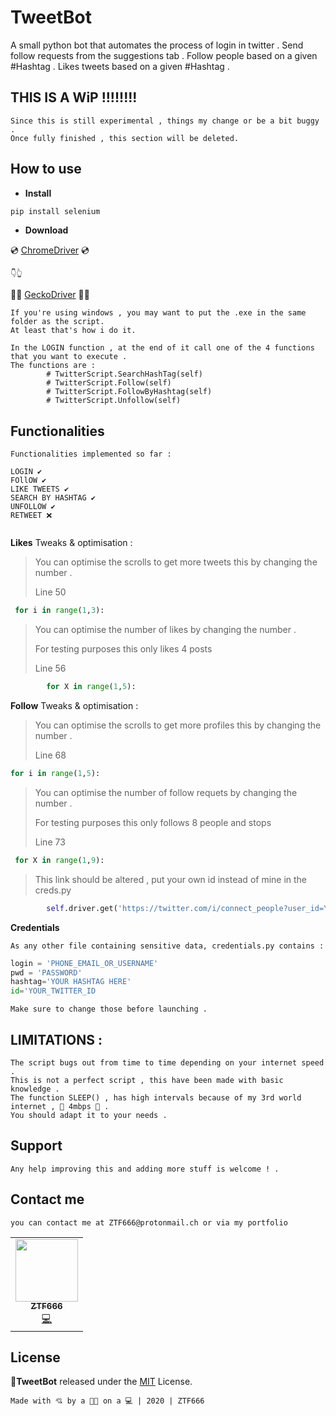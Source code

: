 # TweetBot

A small python bot that automates the process of login in twitter .
Send follow requests from the suggestions tab .
Follow people based on a given #Hashtag .
Likes tweets based on a given #Hashtag .


## THIS IS A WiP !!!!!!!!

```
Since this is still experimental , things my change or be a bit buggy .
Once fully finished , this section will be deleted.
```

## How to use

- **Install**

```python
pip install selenium
```

- **Download**


 💿 [ChromeDriver](http://chromedriver.chromium.org/) 💿 
```
👇👆
```
🦊🦎 [GeckoDriver](https://github.com/mozilla/geckodriver/releases) 🦎🦊

``` 
If you're using windows , you may want to put the .exe in the same folder as the script.
At least that's how i do it.
```

```
In the LOGIN function , at the end of it call one of the 4 functions that you want to execute .
The functions are : 
        # TwitterScript.SearchHashTag(self)
        # TwitterScript.Follow(self)
        # TwitterScript.FollowByHashtag(self)
        # TwitterScript.Unfollow(self)
```


## Functionalities

```
Functionalities implemented so far :

LOGIN ✔️
FOllOW ✔️
LIKE TWEETS ✔️
SEARCH BY HASHTAG ✔️
UNFOLLOW ✔️
RETWEET ❌


```

**Likes**
Tweaks & optimisation :

>  <p>You can optimise the scrolls to get more tweets this by changing the number . </p>
> <p>Line 50</p>

```python
 for i in range(1,3):
```
>  <p>You can optimise the number of likes by changing the number . </p>
>  <p>For testing purposes this only likes 4 posts </p>
> <p>Line 56</p>

```python
        for X in range(1,5):
```


**Follow**
Tweaks & optimisation :

>  <p>You can optimise the scrolls to get more profiles this by changing the number . </p>
> <p>Line 68</p>

```python
for i in range(1,5):
```

>  <p>You can optimise the number of follow requets by changing the number . </p>
>  <p>For testing purposes this only follows 8 people and stops </p>
> <p>Line 73</p>

```python
 for X in range(1,9):
```

>  <p> This link should be altered , put your own id instead of mine in the creds.py </p>
```python
        self.driver.get('https://twitter.com/i/connect_people?user_id=YOUR_PROFILE_ID_GOES_HERE')
```

**Credentials**

```
As any other file containing sensitive data, credentials.py contains :
```

```python
login = 'PHONE_EMAIL_OR_USERNAME'
pwd = 'PASSWORD'
hashtag='YOUR HASHTAG HERE'
id='YOUR_TWITTER_ID
```

```
Make sure to change those before launching .
```

## LIMITATIONS :

```
The script bugs out from time to time depending on your internet speed .
This is not a perfect script , this have been made with basic knowledge .
The function SLEEP() , has high intervals because of my 3rd world internet , 💛 4mbps 💛 .
You should adapt it to your needs .
```

## Support

```
Any help improving this and adding more stuff is welcome ! .
```

## Contact me

```
you can contact me at ZTF666@protonmail.ch or via my portfolio
```
<div align="center">

<table>
  <tr>
    <td align="center"><a href="https://ztfportfolio.web.app/"><img src="https://avatars1.githubusercontent.com/u/32502988?v=4" width="100px;" alt=""/><br /><sub><b>ZTF666</b></sub></a><br /><a href="https://github.com/ZTF666/Twitter-bot" title="Code">💻</a> </td>
  </tr>
</table>

</div>

## License

**🐤TweetBot** released under the [MIT](LICENSE) License.

```
Made with 💘 by a 👨‍💻 on a 💻 | 2020 | ZTF666

``` 